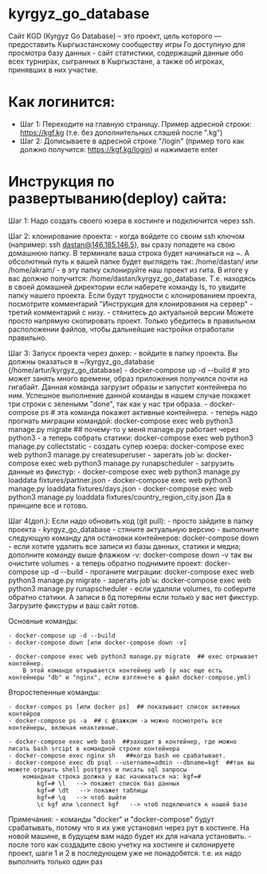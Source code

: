 # kyrgyz_go_database
Сайт KGD (Kyrgyz Go Database) – это проект, цель которого — предоставить Кыргызстанскому сообществу игры Го доступную для просмотра базу данных - сайт статистики, содержащий данные обо всех турнирах, сыгранных в Кыргызстане, а также об игроках, принявших в них участие.


# Как логинится:

- Шаг 1: 
Переходите на главную страницу. Пример адресной строки: https://kgf.kg (т.е. без дополнительных слэшей после ".kg")
- Шаг 2:
Дописываете в адресной строке "/login" (пример того как должно получится: https://kgf.kg/login) и нажимаете enter


# Инструкция по развертыванию(deploy) сайта:

Шаг 1: 
Надо создать своего юзера в хостинге и подключится через ssh.

Шаг 2: 
клонирование проекта:
    - когда войдете со своим ssh ключом (например: ssh dastan@146.185.146.5), вы сразу попадете на свою домашнюю папку.
      В терминале ваша строка будет начинаться на ~. А обсолютный путь к вашей папке будет выглядеть так: /home/dastan/ или /home/akram/
    - в эту папку склонируйте наш проект из гита. В итоге у вас должно получится: /home/dastan/kyrgyz_go_database.
        Т.е. находясь в своей домашней директории если наберете команду ls, то увидите папку нашего проекта.
        Если будут трудности с клонированием проекта, посмотрите комментарий "Инструкция для клонирования на сервер" - третий комментарий с низу.
    - стянитесь до актуальной версии
    Можете просто напрямую скопировать проект. Только убедитесь в правильном расположении файлов, чтобы дальнейшие настройки отработали правильно. 

Шаг 3: 
Запуск проекта через докер:
    - войдите в папку проекта. Вы должны оказаться в ~/kyrgyz_go_database (/home/artur/kyrgyz_go_database)
    - docker-compose up -d --build  # это может занять много времени, образ приложения получился почти на гигабайт.
        Данная команда загрузит образы и запустит контейнера по ним. Успешное выполнение данной команды в нашем случае покажет три
        строки с зелеными "done", так как у нас три образа.
    - docker-compose ps  # эта команда покажет активные контейнера.
    - теперь надо прогнать миграции командой: docker-compose exec web python3 manage.py migrate  ## почему-то у меня manage.py работает через python3
    - а теперь собрать статики: docker-compose exec web python3 manage.py collectstatic
    - создать супер юзера: docker-compose exec web python3 manage.py createsuperuser
    - зарегать job`ы: docker-compose exec web python3 manage.py runapscheduler
    - загрузить данные из фикстур:
      - docker-compose exec web python3 manage.py loaddata fixtures/partner.json
      - docker-compose exec web python3 manage.py loaddata fixtures/days.json
      - docker-compose exec web python3 manage.py loaddata fixtures/country_region_city.json
     Да в принципе все и готово.



Шаг 4(доп.): 
Если надо обновить код (git pull):
    - просто зайдите в папку проекта - kyrgyz_go_database
    - cтяните актуальную версию
    - выполните следующую команду для остановки контейнеров: docker-compose down
    - если хотите удалить все записи из базы данных, статики и медиа; дополните команду выше флажком -v: docker-compose down -v
        так вы очистите volumes
    - а теперь обратно поднимите проект: docker-compose up -d --build
    - проганите миграции: docker-compose exec web python3 manage.py migrate
    - зарегать job`ы: docker-compose exec web python3 manage.py runapscheduler
    - если удаляли volumes, то соберите обратно статики. А записи в бд потеряны если только у вас нет фикстур.
        Загрузите фикстуры и ваш сайт готов.





Основные команды:

    - docker-compose up -d --build
    - docker-compose down [или docker-compose down -v]

    - docker-compose exec web python3 manage.py migrate  ## exec отркывает контейнер.
        В этой команде открывается контейнер web (у нас еще есть контейнеры "db" и "nginx", если взглянете в файл docker-compose.yml)


Второстепенные команды:

    - docker-compos ps [или docker ps]  ## показывает список активных контейров
    - docker-compose ps -a  ## с флажком -a можно посмотреть все контейнеры, включая неактивные.

    - docker-compose exec web bash  ##заходит в контейнер, где можно писать bash srcipt в командной строке контейнера
    - docker-compose exec nginx sh   ##когда bash не срабатывает.
    - docker-compose exec db psql --username=admin --dbname=kgf  ##так вы можете отркыть shell postgres и писать sql запросы
        командная строка должна у вас начинаться на: kgf=#
            kgf=# \l   --> покажет список баз данных
            kgf=# \dt   --> покажет таблицы
            kgf=# \q   --> чтоб выйти
            \c kgf или \connect kgf   --> чтоб подключится к нашей базе




Примечания:
    - команды "docker" и "docker-compose" будут срабатывать, потому что я их уже установил через рут в хостинге.
        На новой машине, в будущем вам надо будет их для начала установить.
    - после того как создадите свою учетку на хостинге и склонируете проект, шаги 1 и 2 в последующем уже не понадобятся.
        т.е. их надо выполнить только один раз

